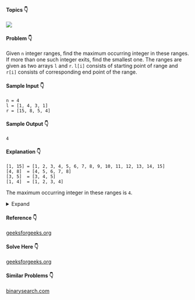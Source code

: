 #### Topics :point_down:
![](https://img.shields.io/badge/-array-wheat)

#### Problem :point_down:
Given `n` integer ranges, find the maximum occurring integer in these ranges. If more than one such integer exits, find the smallest one. 
The ranges are given as two arrays `l` and `r`. `l[i]` consists of starting point of range and `r[i]` consists of corresponding end point of the range. 
#### Sample Input :point_down:
```
n = 4
l = [1, 4, 3, 1]
r = [15, 8, 5, 4]
```
#### Sample Output :point_down:
```
4
```
#### Explanation :point_down:
```
[1, 15] = [1, 2, 3, 4, 5, 6, 7, 8, 9, 10, 11, 12, 13, 14, 15]
[4, 8]  = [4, 5, 6, 7, 8]
[3, 5]  = [3, 4, 5]
[1, 4]  = [1, 2, 3, 4]
```
The maximum occurring integer in these ranges is `4`.
<details>
<summary>Expand</summary>

#### Python :point_down:
```py
def solve(n, l, r):
    a = [0] * (max(r) + 2)

    for i in range(n): 
        a[l[i]] += 1
        a[r[i]+1] -= 1
 
    s = a[0]   # max prefix sum 
    n = 0      # max frequency value
    for i in range(1, max(r) + 2): 
        a[i] += a[i-1] 
        if (s < a[i]): 
            s = a[i] 
            n = i 
    return n
```
#### Time Complexity :point_down:
```
O(max(r))
```
#### Space Complexity :point_down:
```
O(max(r))
```
</details>

#### Reference :point_down:
[geeksforgeeks.org](https://www.geeksforgeeks.org/maximum-occurred-integer-n-ranges/)
#### Solve Here :point_down:
[geeksforgeeks.org](https://practice.geeksforgeeks.org/problems/maximum-occured-integer4602/1)
#### Similar Problems :point_down:
[binarysearch.com](https://binarysearch.com/problems/Most-Frequent-Number-in-Intervals)
